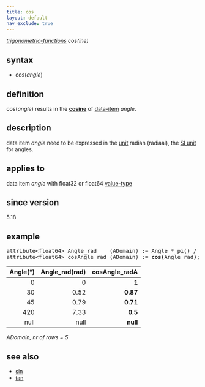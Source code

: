 ```yaml
---
title: cos
layout: default
nav_exclude: true
---
```

*[trigonometric-functions](trigonometric-functions) cos(ine)*

## syntax

- cos(*angle*)

## definition

cos(*angle*) results in the [**cosine**](https://en.wikipedia.org/wiki/Cosine) of [data-item](data-item) *angle*.

## description

data item *angle* need to be expressed in the [unit](unit) radian (radiaal), the [SI unit](https://en.wikipedia.org/wiki/International_System_of_Units) for angles.

## applies to

data item *angle* with float32 or float64 [value-type](value-type)

## since version

5.18

## example

<pre>
attribute&lt;float64&gt; Angle_rad    (ADomain) := Angle * pi() / 180.0;
attribute&lt;float64&gt; cosAngle_rad (ADomain) := <B>cos(</B>Angle_rad<B>)</B>;
</pre>

| Angle(°) | Angle_rad(rad) | **cosAngle_radA** |
|---------:|---------------:|------------------:|
| 0        | 0              | **1**             |
| 30       | 0.52           | **0.87**          |
| 45       | 0.79           | **0.71**          |
| 420      | 7.33           | **0.5**           |
| null     | null           | **null**          |

*ADomain, nr of rows = 5*

## see also

- [sin](sin)
- [tan](tan)